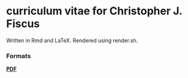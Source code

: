 # curriculum vitae for Christopher J. Fiscus

Written in Rmd and LaTeX. Rendered using render.sh. 

### Formats
[**PDF**](Fiscus_CJ-CV.pdf)

